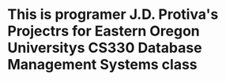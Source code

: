# This is programer J.D. Protiva's Projectrs for Eastern Oregon Universitys CS330 Database Management Systems class 